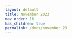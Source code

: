```yaml
--- 
layout: default
title: November 2023
nav_order: 16
has_children: true
permalink: /docs/november_23
---
```

